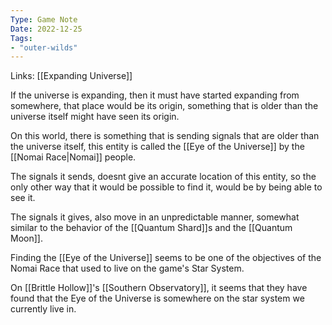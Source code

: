 ```yaml
---
Type: Game Note
Date: 2022-12-25
Tags:
- "outer-wilds"
---
```

Links: [[Expanding Universe]]

If the universe is expanding, then it must have started expanding from somewhere,  that place would be its origin, something that is older than the universe itself might have seen its origin.

On this world, there is something that is sending signals that are older than the universe itself, this entity is called the [[Eye of the Universe]] by the [[Nomai Race|Nomai]] people.

The signals it sends, doesnt give an accurate location of this entity, so the only other way that it would be possible to find it, would be by being able to see it.

The signals it gives, also move in an unpredictable manner, somewhat similar to the behavior of the [[Quantum Shard]]s and the [[Quantum Moon]].

Finding the [[Eye of the Universe]] seems to be one of the objectives of the Nomai Race that used to live on the game's Star System.

On [[Brittle Hollow]]'s [[Southern Observatory]], it seems that they have found that the Eye of the Universe is somewhere on the star system we currently live in.